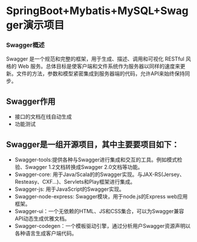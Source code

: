 SpringBoot+Mybatis+MySQL+Swagger演示项目
=====
### Swagger概述
Swagger 是一个规范和完整的框架，用于生成、描述、调用和可视化 RESTful 风格的 Web 服务。总体目标是使客户端和文件系统作为服务器以同样的速度来更新。文件的方法，参数和模型紧密集成到服务器端的代码，允许API来始终保持同步。
## Swagger作用
- 接口的文档在线自动生成
- 功能测试
## Swagger是一组开源项目，其中主要要项目如下：
- Swagger-tools:提供各种与Swagger进行集成和交互的工具。例如模式检验、Swagger 1.2文档转换成Swagger 2.0文档等功能。
- Swagger-core: 用于Java/Scala的的Swagger实现。与JAX-RS(Jersey、Resteasy、CXF...)、Servlets和Play框架进行集成。
- Swagger-js: 用于JavaScript的Swagger实现。
- Swagger-node-express: Swagger模块，用于node.js的Express web应用框架。
- Swagger-ui：一个无依赖的HTML、JS和CSS集合，可以为Swagger兼容API动态生成优雅文档。
- Swagger-codegen：一个模板驱动引擎，通过分析用户Swagger资源声明以各种语言生成客户端代码。
